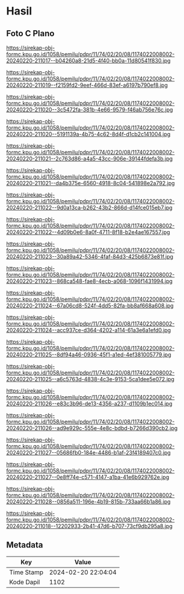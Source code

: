 # Hasil

## Foto C Plano

https://sirekap-obj-formc.kpu.go.id/1058/pemilu/pdpr/11/74/02/20/08/1174022008002-20240220-211017--b04260a8-21d5-4f40-bb0a-11d80541f830.jpg

https://sirekap-obj-formc.kpu.go.id/1058/pemilu/pdpr/11/74/02/20/08/1174022008002-20240220-211019--f2159fd2-9eef-466d-83ef-a6197b790ef8.jpg

https://sirekap-obj-formc.kpu.go.id/1058/pemilu/pdpr/11/74/02/20/08/1174022008002-20240220-211020--3c5472fa-381b-4e66-9579-f46ab756e76c.jpg

https://sirekap-obj-formc.kpu.go.id/1058/pemilu/pdpr/11/74/02/20/08/1174022008002-20240220-211020--5191139a-4b75-4c62-8d4f-d1cb2c141004.jpg

https://sirekap-obj-formc.kpu.go.id/1058/pemilu/pdpr/11/74/02/20/08/1174022008002-20240220-211021--2c763d86-a4a5-43cc-906e-39144fdefa3b.jpg

https://sirekap-obj-formc.kpu.go.id/1058/pemilu/pdpr/11/74/02/20/08/1174022008002-20240220-211021--da4b375e-6560-4918-8c04-541898e2a792.jpg

https://sirekap-obj-formc.kpu.go.id/1058/pemilu/pdpr/11/74/02/20/08/1174022008002-20240220-211022--9d0a13ca-b262-43b2-866d-d14fce015eb7.jpg

https://sirekap-obj-formc.kpu.go.id/1058/pemilu/pdpr/11/74/02/20/08/1174022008002-20240220-211022--4d09b0e6-8a0f-4711-8f18-b2e4ae167557.jpg

https://sirekap-obj-formc.kpu.go.id/1058/pemilu/pdpr/11/74/02/20/08/1174022008002-20240220-211023--30a89a42-5346-4faf-84d3-425b6873e81f.jpg

https://sirekap-obj-formc.kpu.go.id/1058/pemilu/pdpr/11/74/02/20/08/1174022008002-20240220-211023--868ca548-fae8-4ecb-a068-1096f1431994.jpg

https://sirekap-obj-formc.kpu.go.id/1058/pemilu/pdpr/11/74/02/20/08/1174022008002-20240220-211024--67a06cd8-524f-4dd5-82fa-bb8af668a608.jpg

https://sirekap-obj-formc.kpu.go.id/1058/pemilu/pdpr/11/74/02/20/08/1174022008002-20240220-211024--acc937ce-d364-4202-a114-61a3e6a1efd0.jpg

https://sirekap-obj-formc.kpu.go.id/1058/pemilu/pdpr/11/74/02/20/08/1174022008002-20240220-211025--8df94a46-0936-45f1-a1ed-4ef381005779.jpg

https://sirekap-obj-formc.kpu.go.id/1058/pemilu/pdpr/11/74/02/20/08/1174022008002-20240220-211025--a6c5763d-4838-4c3e-9153-5ca1dee5e072.jpg

https://sirekap-obj-formc.kpu.go.id/1058/pemilu/pdpr/11/74/02/20/08/1174022008002-20240220-211026--e83c3b96-de13-4356-a237-d1109b1ec014.jpg

https://sirekap-obj-formc.kpu.go.id/1058/pemilu/pdpr/11/74/02/20/08/1174022008002-20240220-211026--ad9e929c-555e-4e8c-bdbd-b7266d390cb2.jpg

https://sirekap-obj-formc.kpu.go.id/1058/pemilu/pdpr/11/74/02/20/08/1174022008002-20240220-211027--05686fb0-184e-4486-b1af-23f4189407c0.jpg

https://sirekap-obj-formc.kpu.go.id/1058/pemilu/pdpr/11/74/02/20/08/1174022008002-20240220-211027--0e8ff74e-c571-4147-a1ba-41e6b929762e.jpg

https://sirekap-obj-formc.kpu.go.id/1058/pemilu/pdpr/11/74/02/20/08/1174022008002-20240220-211028--0856a511-196e-4b19-815b-733aa66b1a86.jpg

https://sirekap-obj-formc.kpu.go.id/1058/pemilu/pdpr/11/74/02/20/08/1174022008002-20240220-211018--12202933-2b41-47d6-b707-73cf9db295a8.jpg


## Metadata

| Key        | Value               |
| ---------- | ------------------- |
| Time Stamp | 2024-02-20 22:04:04 |
| Kode Dapil | 1102                |



